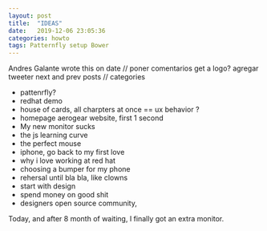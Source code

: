 ```yaml
---
layout: post
title:  "IDEAS"
date:   2019-12-06 23:05:36
categories: howto
tags: Patternfly setup Bower
---
```


Andres Galante wrote this on date
// poner comentarios
get a logo?
agregar tweeter
next and prev posts
// categories


- pattenrfly?
- redhat demo
- house of cards, all charpters at once == ux behavior ?
- homepage aerogear website, first 1 second
- My new monitor sucks
- the js learning curve
- the perfect mouse
- iphone, go back to my first love
- why i love working at red hat
- choosing a bumper for my phone
- rehersal until bla bla, like clowns
- start with design
- spend money on good shit
- designers open source community, 


Today, and after 8 month of waiting, I finally got an extra monitor.